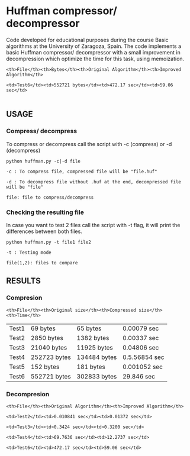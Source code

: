 # Huffman compressor/ decompressor

Code developed for educational purposes during the course Basic algorithms at the University of Zaragoza, Spain.
The code implements a basic Huffman compressor/ decompressor with a small improvement in decompression which optimize the time for this task, using memoization.

<table>

  <tr>

    <th>File</th><th>Bytes</th><th>Original Algorithm</th><th>Improved Algorithm</th>

  </tr>

  <tr>

    <td>Test6</td><td>552721 bytes</td><td>472.17 sec</td><td>59.06 sec</td>

  </tr>
</table>

## USAGE 

### Compress/ decompress

To compress or decompress call the script with -c (compress) or -d (decompress)
```
python huffman.py -c|-d file
```
    -c : To compress file, compressed file will be "file.huf"
    
    -d : To decompress file without .huf at the end, decompressed file will be "file"
    
    file: file to compress/decompress

### Checking the resulting file
 
In case you want to test 2 files call the script with -t flag, it will print the differences between both files.
```	
python huffman.py -t file1 file2
```
    -t : Testing mode
    
    file(1,2): files to compare

## RESULTS
### Compresion

<table>

  <tr>

    <th>File</th><th>Original size</th><th>Compressed size</th><th>Time</th>

  </tr>

  <tr>
    <td>Test1</td> <td>69 bytes</td> <td>65 bytes</td> <td>0.00079 sec</td>
  </tr>
    <tr>
     <td>Test2</td> <td>2850 bytes</td> <td>1382 bytes</td> <td>0.00337 sec</td>
  </tr>
    <tr>
     <td>Test3</td> <td>21040 bytes</td> <td>11925 bytes</td> <td>0.04806 sec</td>
  </tr>
    <tr>
     <td>Test4</td> <td>252723 bytes</td> <td>134484 bytes</td> <td>0.5.56854 sec</td>
  </tr>
    <tr>
     <td>Test5</td> <td>152 bytes</td> <td>181 bytes</td> <td>0.001052 sec</td>
  </tr>
    <tr>
    <td>Test6</td> <td>552721 bytes</td> <td>302833 bytes</td> <td>29.846 sec</td>
  </tr>
</table>

### Decompresion

<table>

  <tr>

    <th>File</th><th>Original Algorithm</th><th>Improved Algorithm</th>

  </tr>
  <tr>

    <td>Test2</td><td>0.010841 sec</td><td>0.01372 sec</td>

  </tr>
<tr>

    <td>Test3</td><td>0.3424 sec</td><td>0.3200 sec</td>

  </tr><tr>

    <td>Test4</td><td>69.7636 sec</td><td>12.2737 sec</td>

  </tr>
  <tr>

    <td>Test6</td><td>472.17 sec</td><td>59.06 sec</td>

  </tr>
</table>
